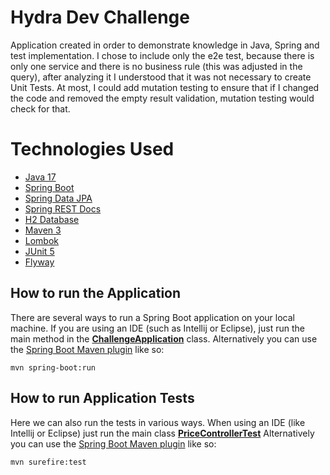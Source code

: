# Hydra Dev Challenge

Application created in order to demonstrate knowledge in Java, Spring and test implementation.  I chose to include only the e2e test, because there is only one service and there is no business rule (this was adjusted in the query), after analyzing it I understood that it was not necessary to create Unit Tests.  At most, I could add mutation testing to ensure that if I changed the code and removed the empty result validation, mutation testing would check for that.


# Technologies Used

 - [Java 17](https://www.oracle.com/java/technologies/downloads/#java17)
 - [Spring Boot](https://spring.io/projects/spring-boot)
 - [Spring Data JPA](https://spring.io/projects/spring-data-jpa)
 - [Spring REST Docs](https://docs.spring.io/spring-restdocs/docs/2.0.7.RELEASE/reference/html5/)
 - [H2 Database](https://www.h2database.com/html/main.html)
 - [Maven 3](https://maven.apache.org/index.html)
 - [Lombok](https://projectlombok.org/)
 - [JUnit 5](https://junit.org/junit5/)
 - [Flyway](https://flywaydb.org/)

## How to run the Application

There are several ways to run a Spring Boot application on your local machine.  If you are using an IDE (such as Intellij or Eclipse), just run the main method in the **[**ChallengeApplication**](https://github.com/rogerioallves/hydra-dev/blob/main/src/main/java/com/hydra/dev/application/ChallengeApplication.java)** class.
Alternatively you can use the [Spring Boot Maven plugin](https://docs.spring.io/spring-boot/docs/current/reference/html/build-tool-plugins-maven-plugin.html) like so:

    mvn spring-boot:run

## How to run Application Tests

Here we can also run the tests in various ways.  When using an IDE (like Intellij or Eclipse) just run the main class [**PriceControllerTest**](https://github.com/rogerioallves/hydra-dev/blob/main/src/test/java/com/hydra/dev/application/PriceControllerTest.java)
Alternatively you can use the [Spring Boot Maven plugin](https://docs.spring.io/spring-boot/docs/current/reference/html/build-tool-plugins-maven-plugin.html) like so:

    mvn surefire:test


